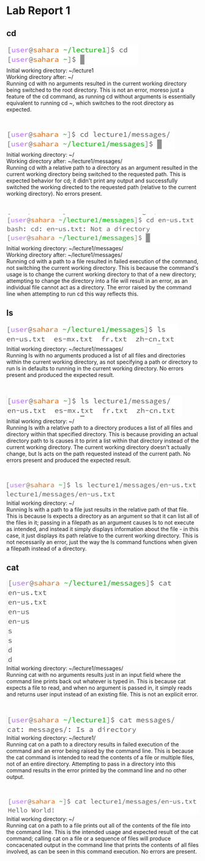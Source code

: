 # Lab Report 1

## cd

![Image](Lab1/Screenshot_1.png) <br>
Initial working directory: ~/lecture1 <br>
Working directory after: ~/ <br>
Running cd with no arguments resulted in the current working directory being switched to the root directory. This is not an error, moreso just a feature of the cd command, as running cd without arguments is essentially equivalent to running cd ~, which switches to the root directory as expected.

<br>

![Image](Lab1/Screenshot_2.png) <br>
Initial working directory: ~/ <br>
Working directory after: ~/lecture1/messages/ <br>
Running cd with a relative path to a directory as an argument resulted in the current working directory being switched to the requested path. This is expected behavior for cd; it didn't print any output and successfully switched the working directed to the requested path (relative to the current working directory). No errors present.

<br>

![Image](Lab1/Screenshot_3.png) <br>
Initial working directory: ~/lecture1/messages/ <br>
Working directory after: ~/lecture1/messages/ <br>
Running cd with a path to a file resulted in failed execution of the command, not switching the current working directory. This is because the command's usage is to change the current working directory to that of a new directory; attempting to change the directory into a file will result in an error, as an individual file cannot act as a directory. The error raised by the command line when attempting to run cd this way reflects this.

## ls

![Image](Lab1/Screenshot_4.png) <br>
Initial working directory: ~/lecture1/messages/ <br>
Running ls with no arguments produced a list of all files and directories within the current working directory, as not specifying a path or directory to run ls in defaults to running in the current working directory. No errors present and produced the expected result.

<br>

![Image](Lab1/Screenshot_5.png) <br>
Initial working directory: ~/ <br>
Running ls with a relative path to a directory produces a list of all files and directory within that specified directory. This is because providing an actual directory path to ls causes it to print a list within that directory instead of the current working directory. The current working directory doesn't actually change, but ls acts on the path requested instead of the current path. No errors present and produced the expected result.

<br>

![Image](Lab1/Screenshot_6.png) <br>
Initial working directory: ~/ <br>
Running ls with a path to a file just results in the relative path of that file. This is because ls expects a directory as an argument so that it can list all of the files in it; passing in a filepath as an argument causes ls to not execute as intended, and instead it simply displays information about the file - in this case, it just displays its path relative to the current working directory. This is not necessarily an error, just the way the ls command functions when given a filepath instead of a directory.

## cat

![Image](Lab1/Screenshot_7.png) <br>
Initial working directory: ~/lecture1/messages/ <br>
Running cat with no arguments results just in an input field where the command line prints back out whatever is typed in. This is because cat expects a file to read, and when no argument is passed in, it simply reads and returns user input instead of an existing file. This is not an explicit error.

<br>

![Image](Lab1/Screenshot_8.png) <br>
Initial working directory: ~/lecture1/ <br>
Running cat on a path to a directory results in failed execution of the command and an error being raised by the command line. This is because the cat command is intended to read the contents of a file or multiple files, not of an entire directory. Attempting to pass in a directory into this command results in the error printed by the command line and no other output.

<br>

![Image](Lab1/Screenshot_9.png) <br>
Initial working directory: ~/ <br>
Running cat on a path to a file prints out all of the contents of the file into the command line. This is the intended usage and expected result of the cat command; calling cat on a file or a sequence of files will produce concacenated output in the command line that prints the contents of all files involved, as can be seen in this command execution. No errors are present.
